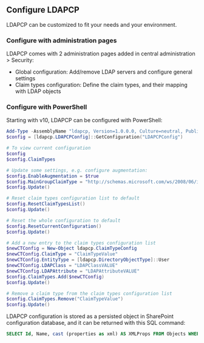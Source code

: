 ## Configure LDAPCP

LDAPCP can be customized to fit your needs and your environment.

### Configure with administration pages

LDAPCP comes with 2 administration pages added in central administration > Security:

- Global configuration: Add/remove LDAP servers and configure general settings
- Claim types configuration: Define the claim types, and their mapping with LDAP objects

### Configure with PowerShell

Starting with v10, LDAPCP can be configured with PowerShell:

```powershell
Add-Type -AssemblyName "ldapcp, Version=1.0.0.0, Culture=neutral, PublicKeyToken=80be731bc1a1a740"
$config = [ldapcp.LDAPCPConfig]::GetConfiguration("LDAPCPConfig")

# To view current configuration
$config
$config.ClaimTypes

# Update some settings, e.g. configure augmentation:
$config.EnableAugmentation = $true
$config.MainGroupClaimType = "http://schemas.microsoft.com/ws/2008/06/identity/claims/role"
$config.Update()

# Reset claim types configuration list to default
$config.ResetClaimTypesList()
$config.Update()

# Reset the whole configuration to default
$config.ResetCurrentConfiguration()
$config.Update()

# Add a new entry to the claim types configuration list
$newCTConfig = New-Object ldapcp.ClaimTypeConfig
$newCTConfig.ClaimType = "ClaimTypeValue"
$newCTConfig.EntityType = [ldapcp.DirectoryObjectType]::User
$newCTConfig.LDAPClass = "LDAPClassVALUE"
$newCTConfig.LDAPAttribute = "LDAPAttributeVALUE"
$config.ClaimTypes.Add($newCTConfig)
$config.Update()

# Remove a claim type from the claim types configuration list
$config.ClaimTypes.Remove("ClaimTypeValue")
$config.Update()
```

LDAPCP configuration is stored as a persisted object in SharePoint configuration database, and it can be returned with this SQL command:

```sql
SELECT Id, Name, cast (properties as xml) AS XMLProps FROM Objects WHERE Name = 'LdapcpConfig'
```
